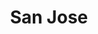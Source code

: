 ---
title: "San Jose"
url: /ciudad-autonoma-de-buenos-aires/san-jose-avenida-nazca/
shop: hardware
---